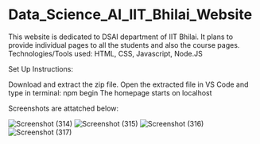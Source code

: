 # Data_Science_AI_IIT_Bhilai_Website
 
This website is dedicated to DSAI department of IIT Bhilai. It plans to provide individual pages to all the students and also the course pages. Technologies/Tools used: HTML, CSS, Javascript, Node.JS

Set Up Instructions:

Download and extract the zip file.
Open the extracted file in VS Code and type in terminal: npm begin
The homepage starts on localhost

Screenshots are attatched below:

![Screenshot (314)](https://user-images.githubusercontent.com/73427395/140605213-75fe54f1-9b28-4497-bb1f-d53acf838788.png)
![Screenshot (315)](https://user-images.githubusercontent.com/73427395/140605218-f364ddcc-4fc1-4a14-96ef-6c8a8a0fddc3.png)
![Screenshot (316)](https://user-images.githubusercontent.com/73427395/140605223-c0bb0276-0fd8-4c08-9290-9cf72d526adc.png)
![Screenshot (317)](https://user-images.githubusercontent.com/73427395/140605226-f6349124-33a6-4dc4-9bdd-ffa128b96d4c.png)

